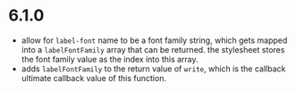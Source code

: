 # 6.1.0

- allow for `label-font` name to be a font family string, which gets mapped into a `labelFontFamily` array that can be returned. the stylesheet stores the font family value as the index into this array.
- adds `labelFontFamily` to the return value of `write`, which is the callback ultimate callback value of this function.
